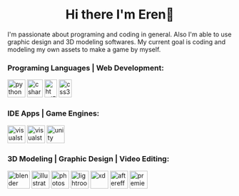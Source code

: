 <h1 align="center"> Hi there I'm Eren👋</h1>
<p>I'm passionate about programing and coding in general. Also I'm able to use graphic design and 3D modeling softwares. My current goal is coding and modeling my own assets to make a game by myself.</p>

<h3 align="left">Programing Languages | Web Development:</h3>
<div class="icons">
    <img src="https://erengaripagaoglu.github.io/images/icons/python.png" alt="python" width="40" height="40"/>
    <img src="https://erengaripagaoglu.github.io/images/icons/csharp.png" alt="csharp" width="35" height="40"/>
    <img src="https://erengaripagaoglu.github.io/images/icons/html.png" alt="html5" width="28" height="40"/>
    <img src="https://erengaripagaoglu.github.io/images/icons/css.png" alt="css3" width="29" height="40"/>
</div>
  
<h3 align="left">IDE Apps | Game Engines:</h3>
<div class="icons">
    <img src="https://erengaripagaoglu.github.io/images/icons/vsc.png" alt="visualstudiocode" width="40" height="40"/>
    <img src="https://erengaripagaoglu.github.io/images/icons/vs.png" alt="visualstudio" width="40" height="40"/>
    <img src="https://erengaripagaoglu.github.io/images/icons/unity.png" alt="unity" width="40" height="40"/>
</div>

<h3 align="left">3D Modeling | Graphic Design | Video Editing:</h3>
<div class="icons">
    <img src="https://erengaripagaoglu.github.io/images/icons/blender.png" alt="blender" width="50" height="40"/>
    <img src="https://erengaripagaoglu.github.io/images/icons/illustrator.png" alt="illustrator" width="40" height="40"/>
    <img src="https://erengaripagaoglu.github.io/images/icons/photoshop.png" alt="photoshop" width="40" height="40"/>
    <img src="https://erengaripagaoglu.github.io/images/icons/lightroom.png" alt="lightroom" width="40" height="40"/>
    <img src="https://erengaripagaoglu.github.io/images/icons/xd.png" alt="xd" width="40" height="40"/>
    <img src="https://erengaripagaoglu.github.io/images/icons/aftereffects.png" alt="aftereffects" width="40" height="40"/>
    <img src="https://erengaripagaoglu.github.io/images/icons/premierepro.png" alt="premierepro" width="40" height="40"/>
</div>
  
